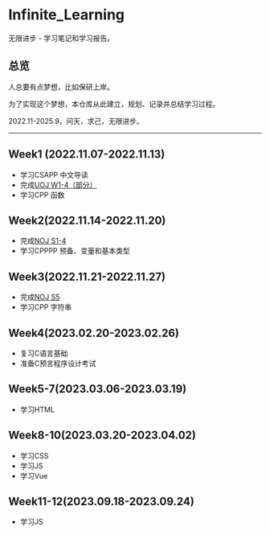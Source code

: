 # Infinite_Learning
无限进步 - 学习笔记和学习报告。

## 总览
人总要有点梦想，比如保研上岸。

为了实现这个梦想，本仓库从此建立，规划、记录并总结学习过程。

2022.11-2025.9，问天，求己，无限进步。
***
## Week1 (2022.11.07-2022.11.13)
+ 学习CSAPP 中文导读
+ 完成[UOJ W1-4（部分）](https://www.lozumi.com/category/UOJ/)
+ 学习CPP 函数
## Week2(2022.11.14-2022.11.20)
+ 完成[NOJ S1-4](https://www.lozumi.com/category/NOJ/)
+ 学习CPPPP 预备、变量和基本类型
## Week3(2022.11.21-2022.11.27)
+ 完成[NOJ S5](https://www.lozumi.com/category/NOJ/)
+ 学习CPP 字符串
## Week4(2023.02.20-2023.02.26)
- 复习C语言基础
- 准备C预言程序设计考试
## Week5-7(2023.03.06-2023.03.19)
- 学习HTML
## Week8-10(2023.03.20-2023.04.02)
+ 学习CSS
+ 学习JS
+ 学习Vue

## Week11-12(2023.09.18-2023.09.24)

+ 学习JS

